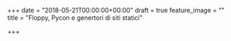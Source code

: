 +++
date = "2018-05-21T00:00:00+00:00"
draft = true
feature_image = ""
title = "Floppy, Pycon e genertori di siti statici"

+++


